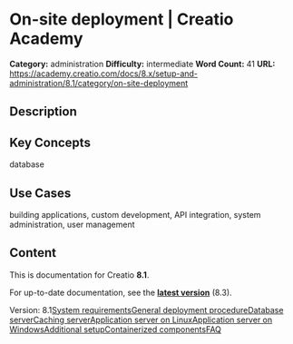 # On-site deployment | Creatio Academy

**Category:** administration **Difficulty:** intermediate **Word Count:** 41
**URL:**
https://academy.creatio.com/docs/8.x/setup-and-administration/8.1/category/on-site-deployment

## Description

## Key Concepts

database

## Use Cases

building applications, custom development, API integration, system
administration, user management

## Content

This is documentation for Creatio **8.1**.

For up-to-date documentation, see the
**[latest version](/docs/8.x/setup-and-administration/category/on-site-deployment)**
(8.3).

Version:
8.1[System requirements](/docs/8.x/setup-and-administration/8.1/category/system-requirements)[General deployment procedure](/docs/8.x/setup-and-administration/8.1/on-site-deployment/general-creatio-deployment-procedure)[Database server](/docs/8.x/setup-and-administration/8.1/category/database-server)[Caching server](/docs/8.x/setup-and-administration/8.1/category/caching-server)[Application server on Linux](/docs/8.x/setup-and-administration/8.1/category/application-server-on-linux)[Application server on Windows](/docs/8.x/setup-and-administration/8.1/category/application-server-on-windows)[Additional setup](/docs/8.x/setup-and-administration/8.1/category/additional-setup)[Сontainerized components](/docs/8.x/setup-and-administration/8.1/category/сontainerized-components)[FAQ](/docs/8.x/setup-and-administration/8.1/category/faq)
